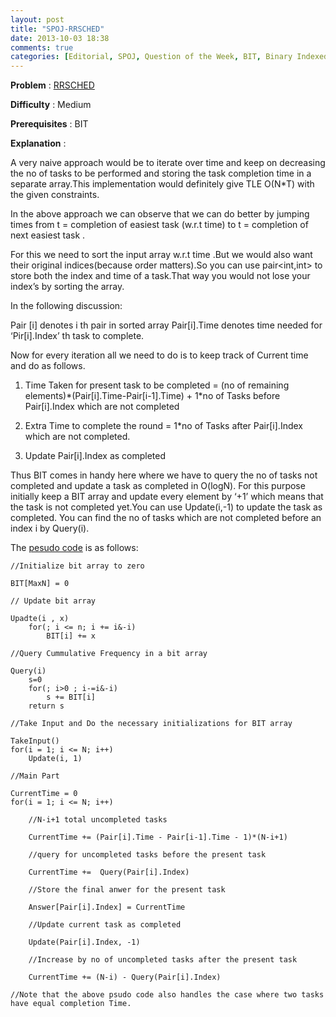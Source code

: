 ```yaml
---
layout: post
title: "SPOJ-RRSCHED"
date: 2013-10-03 18:38
comments: true
categories: [Editorial, SPOJ, Question of the Week, BIT, Binary Indexed Tree]
---
```

**Problem** : [RRSCHED](http://www.spoj.com/problems/RRSCHED/)

**Difficulty** : Medium

**Prerequisites** : BIT

**Explanation** : 

A very naive approach would be to iterate over time and keep on decreasing the no of tasks to be performed and storing the task completion time in a separate array.This implementation would definitely give TLE  O(N*T) with the given constraints.
	
In the above approach we can observe that we can do better by jumping times from t = completion of easiest task (w.r.t time) to t = completion of next easiest task . 

For this we need to sort the input array w.r.t time .But we would also want their original indices(because order matters).So you can use pair<int,int>  to store both the index and time  of a task.That way you would not lose your index’s by sorting the array.

In the following discussion:

Pair [i] denotes i th pair in sorted array
Pair[i].Time denotes time needed for ‘Pir[i].Index’ th task to complete.
 
Now for every iteration all we need to do is to keep track of  Current time and do as follows.

1. Time Taken for present task to be completed
	= 	(no of remaining elements)\*(Pair[i].Time-Pair[i-1].Time) +
 		1\*no of Tasks before Pair[i].Index which are not completed

2. Extra Time to complete the  round
	= 1\*no of Tasks after Pair[i].Index which are not completed.

3. Update Pair[i].Index as completed

Thus BIT comes in handy here where we have to query the no of tasks not completed and update a task as completed in O(logN). For this purpose initially keep a BIT array and update every element by ‘+1’ which means that the task is not completed yet.You can use Update(i,-1) to update the task as completed. You can find the no of tasks which are not completed  before an index i by Query(i).

The [pesudo code](http://code.hackerearth.com/d8db76J) is as follows:


	//Initialize bit array to zero 
	
	BIT[MaxN] = 0

	// Update bit array 
	
	Upadte(i , x)
    	for(; i <= n; i += i&-i)
        	BIT[i] += x
	
	//Query Cummulative Frequency in a bit array 

	Query(i)
    	s=0
    	for(; i>0 ; i-=i&-i)
        	s += BIT[i]
    	return s

	//Take Input and Do the necessary initializations for BIT array
	
	TakeInput()
	for(i = 1; i <= N; i++)
    	Update(i, 1)
    
	//Main Part
	
	CurrentTime = 0
	for(i = 1; i <= N; i++)
    
    	//N-i+1 total uncompleted tasks
    	
    	CurrentTime += (Pair[i].Time - Pair[i-1].Time - 1)*(N-i+1)
    	
    	//query for uncompleted tasks before the present task
    	
    	CurrentTime +=  Query(Pair[i].Index)
    	
    	//Store the final anwer for the present task
    	
    	Answer[Pair[i].Index] = CurrentTime
    	
    	//Update current task as completed
    	
    	Update(Pair[i].Index, -1)
    	
    	//Increase by no of uncompleted tasks after the present task
    	
    	CurrentTime += (N-i) - Query(Pair[i].Index)

	//Note that the above psudo code also handles the case where two tasks have equal completion Time.
 

